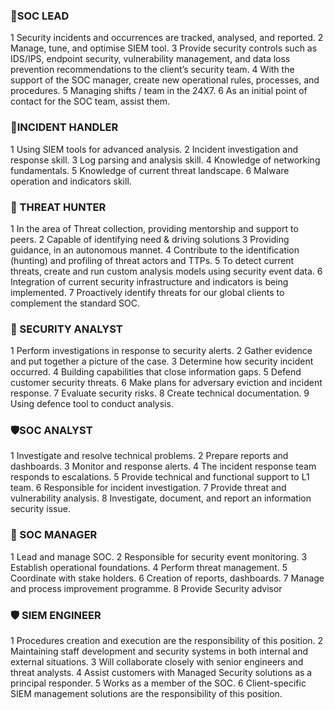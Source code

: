 ### 🔹SOC LEAD 

1 Security incidents and occurrences are tracked, analysed, and reported.
2 Manage, tune, and optimise SIEM tool.
3 Provide security controls such as IDS/IPS, endpoint security, vulnerability management, and data loss prevention recommendations to the client’s security team.
4 With the support of the SOC manager, create new operational rules, processes, and procedures.
5 Managing shifts / team in the 24X7.
6 As an initial point of contact for the SOC team, assist them.


### 🔻INCIDENT HANDLER

1 Using SIEM tools for advanced analysis.
2 Incident investigation and response skill.
3 Log parsing and analysis skill.
4 Knowledge of networking fundamentals.
5 Knowledge of current threat landscape.
6 Malware operation and indicators skill.

### 🥲 THREAT HUNTER

1 In the area of Threat collection, providing mentorship and support to peers.
2 Capable of identifying need & driving solutions
3 Providing guidance, in an autonomous mannet.
4 Contribute to the identification (hunting) and profiling of threat actors and TTPs.
5 To detect current threats, create and run custom analysis models using security event data.
6 Integration of current security infrastructure and indicators is being implemented.
7 Proactively identify threats for our global clients to complement the standard SOC. 

### 🔷 SECURITY ANALYST 

1 Perform investigations in response to security alerts.
2 Gather evidence and put together a picture of the case.
3 Determine how security incident occurred.
4 Building capabilities that close information gaps.
5 Defend customer security threats.
6 Make plans for adversary eviction and incident response.
7 Evaluate security risks.
8 Create technical documentation.
9 Using defence tool to conduct analysis. 



### 🛡SOC ANALYST 
1 Investigate and resolve technical problems.
2 Prepare reports and dashboards.
3 Monitor and response alerts.
4 The incident response team responds to escalations.
5 Provide technical and functional support to L1 team.
6 Responsible for incident investigation.
7 Provide threat and vulnerability analysis.
8 Investigate, document, and report an information security issue.


### 🔑 SOC MANAGER

1 Lead and manage SOC.
2 Responsible for security event monitoring.
3 Establish operational foundations.
4 Perform threat management.
5 Coordinate with stake holders.
6 Creation of reports, dashboards.
7 Manage and process improvement programme.
8 Provide Security advisor 


### 🛡 SIEM ENGINEER

1 Procedures creation and execution are the responsibility of this position.
2 Maintaining staff development and security systems in both internal and external situations.
3 Will collaborate closely with senior engineers and threat analysts.
4 Assist customers with Managed Security solutions as a principal responder.
5 Works as a member of the SOC.
6 Client-specific SIEM management solutions are the responsibility of this position.